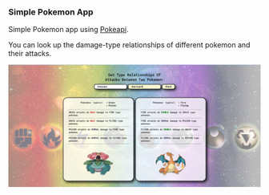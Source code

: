 ### Simple Pokemon App

Simple Pokemon app using [Pokeapi](hhttps://pokeapi.co/).

You can look up the damage-type relationships of different pokemon and their attacks.

![Picture of app](img/Pokemon-app-gaun.jpg)
